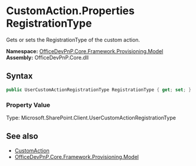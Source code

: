 # CustomAction.Properties RegistrationType
 Gets or sets the RegistrationType of the custom action.   

**Namespace:** [OfficeDevPnP.Core.Framework.Provisioning.Model](OfficeDevPnP.Core.Framework.Provisioning.Model.md)  
**Assembly:** OfficeDevPnP.Core.dll  
## Syntax
```C#
public UserCustomActionRegistrationType RegistrationType { get; set; }
```

### Property Value
Type: Microsoft.SharePoint.Client.UserCustomActionRegistrationType  

## See also
- [CustomAction](OfficeDevPnP.Core.Framework.Provisioning.Model.CustomAction.md) 
- [OfficeDevPnP.Core.Framework.Provisioning.Model](OfficeDevPnP.Core.Framework.Provisioning.Model.md) 
